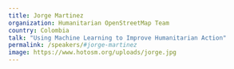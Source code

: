 ```yaml
---
title: Jorge Martinez
organization: Humanitarian OpenStreetMap Team
country: Colombia
talk: "Using Machine Learning to Improve Humanitarian Action"
permalink: /speakers/#jorge-martinez
image: https://www.hotosm.org/uploads/jorge.jpg
---
```

